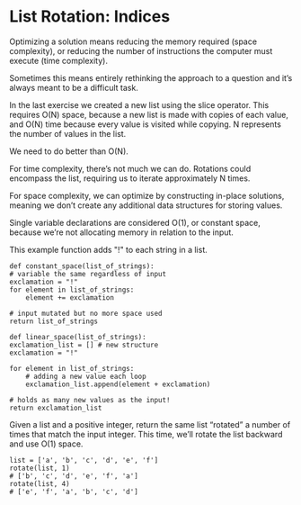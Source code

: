 # List Rotation: Indices

Optimizing a solution means reducing the memory required (space complexity), or reducing the number of instructions the computer must execute (time complexity).

Sometimes this means entirely rethinking the approach to a question and it’s always meant to be a difficult task.

In the last exercise we created a new list using the slice operator. This requires O(N) space, because a new list is made with copies of each value, and O(N) time because every value is visited while copying. N represents the number of values in the list.

We need to do better than O(N).

For time complexity, there’s not much we can do. Rotations could encompass the list, requiring us to iterate approximately N times.

For space complexity, we can optimize by constructing in-place solutions, meaning we don’t create any additional data structures for storing values.

Single variable declarations are considered O(1), or constant space, because we’re not allocating memory in relation to the input.

This example function adds "!" to each string in a list.

    def constant_space(list_of_strings):
    # variable the same regardless of input
    exclamation = "!"
    for element in list_of_strings:
        element += exclamation

    # input mutated but no more space used
    return list_of_strings

    def linear_space(list_of_strings):
    exclamation_list = [] # new structure
    exclamation = "!"

    for element in list_of_strings:
        # adding a new value each loop
        exclamation_list.append(element + exclamation)

    # holds as many new values as the input!
    return exclamation_list   

Given a list and a positive integer, return the same list “rotated” a number of times that match the input integer. This time, we’ll rotate the list backward and use O(1) space.

    list = ['a', 'b', 'c', 'd', 'e', 'f']
    rotate(list, 1)
    # ['b', 'c', 'd', 'e', 'f', 'a']
    rotate(list, 4)
    # ['e', 'f', 'a', 'b', 'c', 'd']
